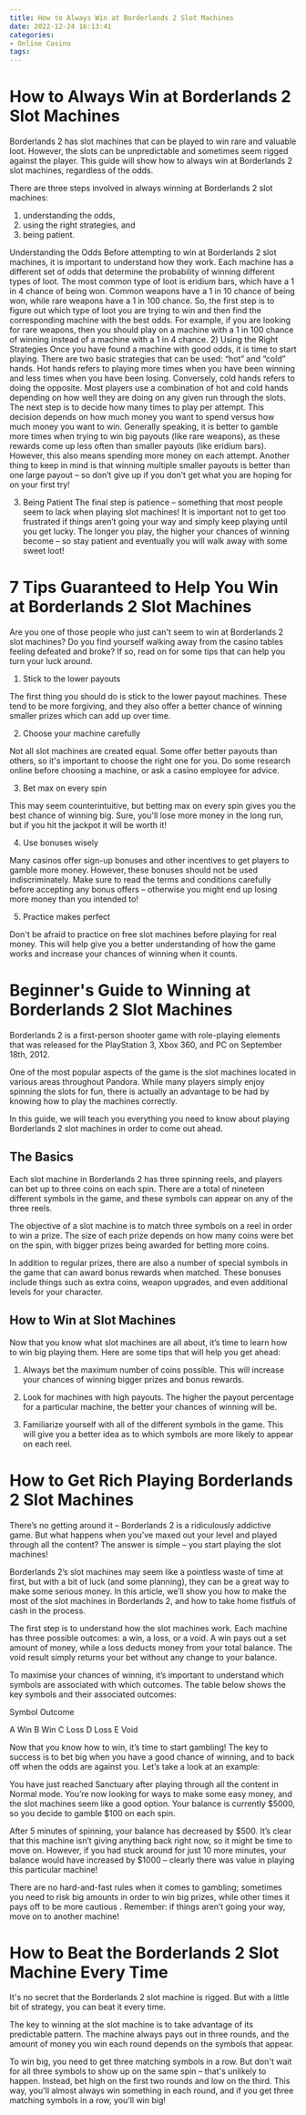 ```yaml
---
title: How to Always Win at Borderlands 2 Slot Machines
date: 2022-12-24 16:13:41
categories:
- Online Casino
tags:
---
```



#  How to Always Win at Borderlands 2 Slot Machines

Borderlands 2 has slot machines that can be played to win rare and valuable loot. However, the slots can be unpredictable and sometimes seem rigged against the player. This guide will show how to always win at Borderlands 2 slot machines, regardless of the odds.

There are three steps involved in always winning at Borderlands 2 slot machines:

1) understanding the odds,
2) using the right strategies, and
3) being patient.

Understanding the Odds
Before attempting to win at Borderlands 2 slot machines, it is important to understand how they work. Each machine has a different set of odds that determine the probability of winning different types of loot. The most common type of loot is eridium bars, which have a 1 in 4 chance of being won. Common weapons have a 1 in 10 chance of being won, while rare weapons have a 1 in 100 chance. So, the first step is to figure out which type of loot you are trying to win and then find the corresponding machine with the best odds. For example, if you are looking for rare weapons, then you should play on a machine with a 1 in 100 chance of winning instead of a machine with a 1 in 4 chance. 
2) Using the Right Strategies 
Once you have found a machine with good odds, it is time to start playing. There are two basic strategies that can be used: “hot” and “cold” hands. Hot hands refers to playing more times when you have been winning and less times when you have been losing. Conversely, cold hands refers to doing the opposite. Most players use a combination of hot and cold hands depending on how well they are doing on any given run through the slots. 
The next step is to decide how many times to play per attempt. This decision depends on how much money you want to spend versus how much money you want to win. Generally speaking, it is better to gamble more times when trying to win big payouts (like rare weapons), as these rewards come up less often than smaller payouts (like eridium bars). However, this also means spending more money on each attempt. Another thing to keep in mind is that winning multiple smaller payouts is better than one large payout – so don’t give up if you don’t get what you are hoping for on your first try! 

3) Being Patient 
The final step is patience – something that most people seem to lack when playing slot machines! It is important not to get too frustrated if things aren’t going your way and simply keep playing until you get lucky. The longer you play, the higher your chances of winning become – so stay patient and eventually you will walk away with some sweet loot!

#  7 Tips Guaranteed to Help You Win at Borderlands 2 Slot Machines

Are you one of those people who just can't seem to win at Borderlands 2 slot machines? Do you find yourself walking away from the casino tables feeling defeated and broke? If so, read on for some tips that can help you turn your luck around.

1. Stick to the lower payouts

The first thing you should do is stick to the lower payout machines. These tend to be more forgiving, and they also offer a better chance of winning smaller prizes which can add up over time.

2. Choose your machine carefully

Not all slot machines are created equal. Some offer better payouts than others, so it's important to choose the right one for you. Do some research online before choosing a machine, or ask a casino employee for advice.

3. Bet max on every spin

This may seem counterintuitive, but betting max on every spin gives you the best chance of winning big. Sure, you'll lose more money in the long run, but if you hit the jackpot it will be worth it!

4. Use bonuses wisely

Many casinos offer sign-up bonuses and other incentives to get players to gamble more money. However, these bonuses should not be used indiscriminately. Make sure to read the terms and conditions carefully before accepting any bonus offers – otherwise you might end up losing more money than you intended to!

5. Practice makes perfect

Don't be afraid to practice on free slot machines before playing for real money. This will help give you a better understanding of how the game works and increase your chances of winning when it counts.

#  Beginner's Guide to Winning at Borderlands 2 Slot Machines

Borderlands 2 is a first-person shooter game with role-playing elements that was released for the PlayStation 3, Xbox 360, and PC on September 18th, 2012.

One of the most popular aspects of the game is the slot machines located in various areas throughout Pandora. While many players simply enjoy spinning the slots for fun, there is actually an advantage to be had by knowing how to play the machines correctly.

In this guide, we will teach you everything you need to know about playing Borderlands 2 slot machines in order to come out ahead.

## The Basics

Each slot machine in Borderlands 2 has three spinning reels, and players can bet up to three coins on each spin. There are a total of nineteen different symbols in the game, and these symbols can appear on any of the three reels.

The objective of a slot machine is to match three symbols on a reel in order to win a prize. The size of each prize depends on how many coins were bet on the spin, with bigger prizes being awarded for betting more coins.

In addition to regular prizes, there are also a number of special symbols in the game that can award bonus rewards when matched. These bonuses include things such as extra coins, weapon upgrades, and even additional levels for your character.

## How to Win at Slot Machines

Now that you know what slot machines are all about, it’s time to learn how to win big playing them. Here are some tips that will help you get ahead:

1) Always bet the maximum number of coins possible. This will increase your chances of winning bigger prizes and bonus rewards.

2) Look for machines with high payouts. The higher the payout percentage for a particular machine, the better your chances of winning will be.

3) Familiarize yourself with all of the different symbols in the game. This will give you a better idea as to which symbols are more likely to appear on each reel.

#  How to Get Rich Playing Borderlands 2 Slot Machines

There’s no getting around it – Borderlands 2 is a ridiculously addictive game. But what happens when you’ve maxed out your level and played through all the content? The answer is simple – you start playing the slot machines!

Borderlands 2’s slot machines may seem like a pointless waste of time at first, but with a bit of luck (and some planning), they can be a great way to make some serious money. In this article, we’ll show you how to make the most of the slot machines in Borderlands 2, and how to take home fistfuls of cash in the process.

The first step is to understand how the slot machines work. Each machine has three possible outcomes: a win, a loss, or a void. A win pays out a set amount of money, while a loss deducts money from your total balance. The void result simply returns your bet without any change to your balance.

To maximise your chances of winning, it’s important to understand which symbols are associated with which outcomes. The table below shows the key symbols and their associated outcomes:

Symbol Outcome

A Win
B Win
C Loss
D Loss
E Void



 Now that you know how to win, it’s time to start gambling! The key to success is to bet big when you have a good chance of winning, and to back off when the odds are against you. Let’s take a look at an example:

  You have just reached Sanctuary after playing through all the content in Normal mode. You’re now looking for ways to make some easy money, and the slot machines seem like a good option. Your balance is currently $5000, so you decide to gamble $100 on each spin. 

  After 5 minutes of spinning, your balance has decreased by $500. It’s clear that this machine isn’t giving anything back right now, so it might be time to move on. However, if you had stuck around for just 10 more minutes, your balance would have increased by $1000 – clearly there was value in playing this particular machine! 

  There are no hard-and-fast rules when it comes to gambling; sometimes you need to risk big amounts in order to win big prizes, while other times it pays off to be more cautious . Remember: if things aren’t going your way, move on to another machine!

#  How to Beat the Borderlands 2 Slot Machine Every Time

It's no secret that the Borderlands 2 slot machine is rigged. But with a little bit of strategy, you can beat it every time.

The key to winning at the slot machine is to take advantage of its predictable pattern. The machine always pays out in three rounds, and the amount of money you win each round depends on the symbols that appear.

To win big, you need to get three matching symbols in a row. But don't wait for all three symbols to show up on the same spin – that's unlikely to happen. Instead, bet high on the first two rounds and low on the third. This way, you'll almost always win something in each round, and if you get three matching symbols in a row, you'll win big!